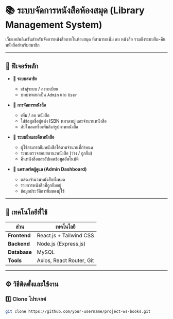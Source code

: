 # 📚 ระบบจัดการหนังสือห้องสมุด (Library Management System)

เว็บแอปพลิเคชันสำหรับจัดการหนังสือภายในห้องสมุด ที่สามารถเพิ่ม ลบ หนังสือ รวมถึงระบบยืม-คืนหนังสือสำหรับสมาชิก

---

## 🚀 ฟีเจอร์หลัก

- 🔹 **ระบบสมาชิก**
  - เข้าสู่ระบบ / ลงทะเบียน
  - บทบาทแยกเป็น `Admin` และ `User`

- 🔹 **การจัดการหนังสือ**
  - เพิ่ม / ลบ หนังสือ
  - ใส่ข้อมูลชื่อผู้แต่ง ISBN หมวดหมู่ และจำนวนหนังสือ
  - อัปโหลดหรือเพิ่มลิงก์รูปภาพหนังสือ

- 🔹 **ระบบยืมและคืนหนังสือ**
  - ผู้ใช้สามารถยืมหนังสือได้ตามจำนวนที่กำหนด
  - ระบบตรวจสอบสถานะหนังสือ (ว่าง / ถูกยืม)
  - คืนหนังสือและอัปเดตข้อมูลอัตโนมัติ

- 🔹 **แดชบอร์ดผู้ดูแล (Admin Dashboard)**
  - แสดงจำนวนหนังสือทั้งหมด
  - รายการหนังสือที่ถูกยืมอยู่
  - ข้อมูลประวัติการยืมของผู้ใช้

---

## 🧩 เทคโนโลยีที่ใช้

| ส่วน | เทคโนโลยี |
|------|-------------|
| **Frontend** | React.js + Tailwind CSS |
| **Backend** | Node.js (Express.js) |
| **Database** | MySQL |
| **Tools** | Axios, React Router, Git |

---

## ⚙️ วิธีติดตั้งและใช้งาน

### 1️⃣ Clone โปรเจกต์
```bash
git clone https://github.com/your-username/project-ws-books.git
